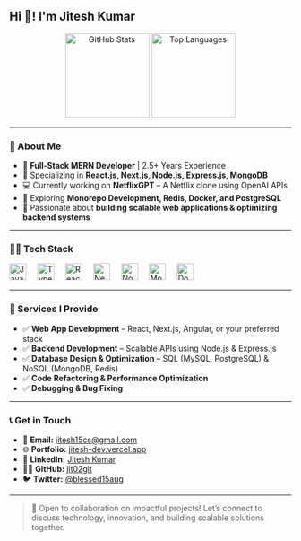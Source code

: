 ## Hi 👋! I'm Jitesh Kumar

<div align="center">
  <img src="https://github-readme-stats.vercel.app/api?username=jit02git&hide_title=false&hide_rank=false&show_icons=true&include_all_commits=true&count_private=true&disable_animations=false&theme=dracula&locale=en&hide_border=false" height="150" alt="GitHub Stats" />
  <img src="https://github-readme-stats.vercel.app/api/top-langs?username=jit02git&locale=en&hide_title=false&layout=compact&card_width=320&langs_count=5&theme=dracula&hide_border=false" height="150" alt="Top Languages" />
</div>

---

### 🚀 About Me

- 🌟 **Full-Stack MERN Developer** | 2.5+ Years Experience  
- 🔧 Specializing in **React.js, Next.js, Node.js, Express.js, MongoDB**  
- 💻 Currently working on **NetflixGPT** – A Netflix clone using OpenAI APIs  
- 🧠 Exploring **Monorepo Development, Redis, Docker, and PostgreSQL**  
- 🚀 Passionate about **building scalable web applications & optimizing backend systems**

---

### 👨‍💻 Tech Stack

<div align="left">
  <img src="https://cdn.jsdelivr.net/gh/devicons/devicon/icons/javascript/javascript-original.svg" height="30" alt="JavaScript" />
  <img width="12" />
  <img src="https://cdn.jsdelivr.net/gh/devicons/devicon/icons/typescript/typescript-original.svg" height="30" alt="TypeScript" />
  <img width="12" />
  <img src="https://cdn.jsdelivr.net/gh/devicons/devicon/icons/react/react-original.svg" height="30" alt="React" />
  <img width="12" />
  <img src="https://cdn.jsdelivr.net/gh/devicons/devicon/icons/nextjs/nextjs-original.svg" height="30" alt="Next.js" />
  <img width="12" />
  <img src="https://cdn.jsdelivr.net/gh/devicons/devicon/icons/nodejs/nodejs-original.svg" height="30" alt="Node.js" />
  <img width="12" />
  <img src="https://cdn.jsdelivr.net/gh/devicons/devicon/icons/mongodb/mongodb-original.svg" height="30" alt="MongoDB" />
  <img width="12" />
  <img src="https://cdn.jsdelivr.net/gh/devicons/devicon/icons/docker/docker-original.svg" height="30" alt="Docker" />
</div>

---

### 💪 Services I Provide

- ✅ **Web App Development** – React, Next.js, Angular, or your preferred stack  
- ✅ **Backend Development** – Scalable APIs using Node.js & Express.js  
- ✅ **Database Design & Optimization** – SQL (MySQL, PostgreSQL) & NoSQL (MongoDB, Redis)  
- ✅ **Code Refactoring & Performance Optimization**  
- ✅ **Debugging & Bug Fixing**

---

### 📞 Get in Touch

- 📧 **Email:** jitesh15cs@gmail.com  
- 🌐 **Portfolio:** [jitesh-dev.vercel.app](https://jitesh-dev.vercel.app)  
- 💼 **LinkedIn:** [Jitesh Kumar](https://www.linkedin.com/in/jitesh-kumar-409b49209/)  
- 🧑‍💻 **GitHub:** [jit02git](https://github.com/jit02git)  
- 🐦 **Twitter:** [@blessed15aug](https://x.com/blessed15aug?t=D3UPS9YWcoQuX8wwVR0NAg&s=08)

---

> 🚀 Open to collaboration on impactful projects! Let’s connect to discuss technology, innovation, and building scalable solutions together.
